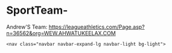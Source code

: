 # SportTeam-

Andrew'S Team:  https://leagueathletics.com/Page.asp?n=36562&org=WEW.AHWATUKEELAX.COM




    <nav class="navbar navbar-expand-lg navbar-light bg-light">